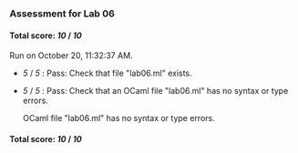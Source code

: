 ### Assessment for Lab 06

#### Total score: _10_ / _10_

Run on October 20, 11:32:37 AM.

+  _5_ / _5_ : Pass: Check that file "lab06.ml" exists.

+  _5_ / _5_ : Pass: Check that an OCaml file "lab06.ml" has no syntax or type errors.

    OCaml file "lab06.ml" has no syntax or type errors.



#### Total score: _10_ / _10_


